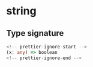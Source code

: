 # string

## Type signature

```typescript
<!-- prettier-ignore-start -->
(x: any) => boolean
<!-- prettier-ignore-end -->
```
